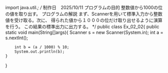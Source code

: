 
import java.util.*;
/*
制作日　2025/10/11
プログラムの目的
整数値から1000の位の値を取り出す。
プログラムの解説
まず、Scannerを用いて標準入力から整数値を受け取る。次に、
得られた値から１０００の位だけ取り出せるように演算を行う。
この結果の標準出力に出力する。
*/
public class Ex_02_02{
    public static void main(String[]args){
        Scanner s = new Scanner(System.in);
        int a = s.nextInt();
        
        int b = (a / 1000) % 10;
        System.out.println(b);
    }
}
